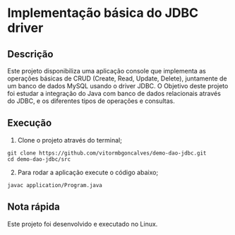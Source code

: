 # Implementação básica do JDBC driver

## Descrição

Este projeto disponibiliza uma aplicação console que implementa as operações básicas de CRUD (Create, Read, Update, Delete), juntamente de um banco de dados MySQL usando o driver JDBC.
O Objetivo deste projeto foi estudar a integração do Java com banco de dados relacionais através do JDBC, e os diferentes tipos de operações e consultas.

## Execução

1. Clone o projeto através do terminal;

```shell
git clone https://github.com/vitormbgoncalves/demo-dao-jdbc.git
cd demo-dao-jdbc/src
```

2. Para rodar a aplicação execute o código abaixo;

```shell
javac application/Program.java
```

## Nota rápida

Este projeto foi desenvolvido e executado no Linux.
